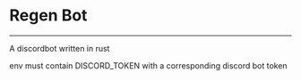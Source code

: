 # Regen Bot
---
A discordbot written in rust

env must contain DISCORD_TOKEN with a corresponding discord bot token
